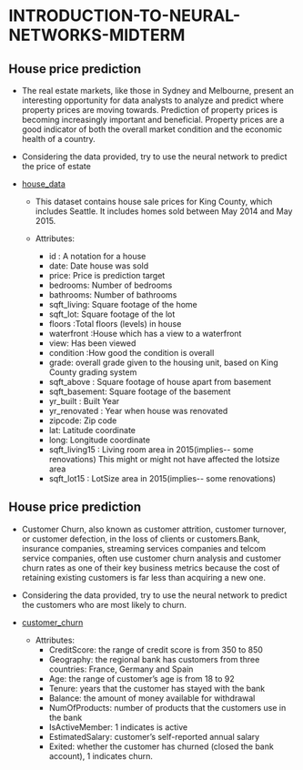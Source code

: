 # INTRODUCTION-TO-NEURAL-NETWORKS-MIDTERM

## House price prediction
* The real estate markets, like those in Sydney and Melbourne, present an interesting opportunity for data analysts to analyze and predict where property prices are moving towards. Prediction of property prices is becoming increasingly important and beneficial. Property prices are a good indicator of both the overall market condition and the economic health of a country. 

* Considering the data provided, try to use the neural network to predict the price of estate 

* [house_data](./house_data)

    * This dataset contains house sale prices for King County, which includes Seattle. It includes homes sold between May 2014 and May 2015.

    * Attributes:
        * id : A notation for a house
        * date: Date house was sold
        * price: Price is prediction target
        * bedrooms: Number of bedrooms
        * bathrooms: Number of bathrooms
        * sqft_living: Square footage of the home
        * sqft_lot: Square footage of the lot
        * floors :Total floors (levels) in house
        * waterfront :House which has a view to a waterfront
        * view: Has been viewed
        * condition :How good the condition is overall
        * grade: overall grade given to the housing unit, based on King County grading system
        * sqft_above : Square footage of house apart from basement
        * sqft_basement: Square footage of the basement
        * yr_built : Built Year
        * yr_renovated : Year when house was renovated
        * zipcode: Zip code
        * lat: Latitude coordinate
        * long: Longitude coordinate
        * sqft_living15 : Living room area in 2015(implies-- some renovations) This might or might not have affected the lotsize area
        * sqft_lot15 : LotSize area in 2015(implies-- some renovations)


## House price prediction
* Customer Churn, also known as customer attrition, customer turnover, or customer defection, in the loss of clients or customers.Bank, insurance companies, streaming services companies and telcom service companies, often use customer churn analysis and customer churn rates as one of their key business metrics because the cost of retaining existing customers is far less than acquiring a new one.

* Considering the data provided, try to use the neural network to predict the customers who are most likely to churn.


* [customer_churn](./customer_churn)

    * Attributes:
        * CreditScore: the range of credit score is from 350 to 850
        * Geography: the regional bank has customers from three countries: France, Germany and Spain
        * Age: the range of customer’s age is from 18 to 92
        * Tenure: years that the customer has stayed with the bank
        * Balance: the amount of money available for withdrawal
        * NumOfProducts: number of products that the customers use in the bank
        * IsActiveMember: 1 indicates is active
        * EstimatedSalary: customer’s self-reported annual salary
        * Exited: whether the customer has churned (closed the bank account), 1 indicates churn.


